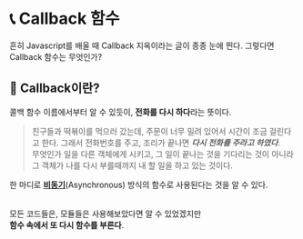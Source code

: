 # 📞 Callback 함수
흔히 Javascript를 배울 때 Callback 지옥이라는 글이 종종 눈에 띈다.
그렇다면 Callback 함수는 무엇인가?

## 🤠 Callback이란?
콜백 함수 이름에서부터 알 수 있듯이, **전화를 다시 하다**라는 뜻이다.<br>

> 친구들과 떡볶이를 먹으러 갔는데, 주문이 너무 밀려 있어서 시간이 조금 걸린다고 한다.
그래서 전화번호를 주고, 조리가 끝나면 ***다시 전화를 주라고 하였다***.<br>
무엇인가 일을 다른 객체에게 시키고, 그 일이 끝나는 것을 기다리는 것이 아니라 그 객체가 나를 다시 부를때까지 내 할 일을 하고 있는 것이다.

한 마디로 **[비동기](../Async/Async.md)**(Asynchronous) 방식의 함수로 사용된다는 것을 알 수 있다.<br><br>

모든 코드들은, 모듈들은 사용해보았다면 알 수 있었겠지만<br>
**함수 속에서 또 다시 함수를 부른다**.
